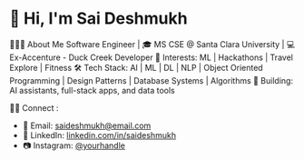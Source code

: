 # 👋 Hi, I'm Sai Deshmukh


👨🏻‍💻 About Me
Software Engineer | 🎓 MS CSE @ Santa Clara University | 💻 Ex-Accenture - Duck Creek Developer
🧠 Interests: ML | Hackathons | Travel Explore | Fitness
🛠 Tech Stack:  AI | ML | DL | NLP | Object Oriented Programming | Design Patterns | Database Systems | Algorithms
🔭 Building: AI assistants, full-stack apps, and data tools


🤝🏻 Connect :

- 📧 Email: [saideshmukh@email.com](mailto:saideshmukh@email.com)
- 💼 LinkedIn: [linkedin.com/in/saideshmukh](https://www.linkedin.com/in/saideshmukh/)
- 📷 Instagram: [@yourhandle](https://www.instagram.com/yourhandle)
